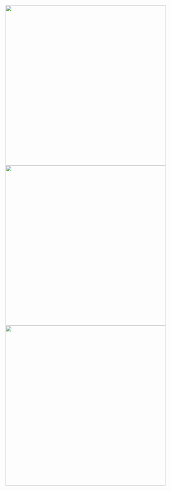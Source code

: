 <div
  align="center"
  style="
    display: flex;
    flex-direction: column;
    flex-wrap: wrap;
    align-items: center;
    justify-content: center;
  "
>
  <img
    width="500em"
    src="https://github-readme-stats.vercel.app/api?username=samuelncaetano&show_icons=true&theme=dark"
  />
  <img
    width="500em"
    src="https://github-readme-stats.vercel.app/api/top-langs/?username=samuelncaetano&layout=compact&theme=dark"
  />
  <img
    width="500em"
    src="https://github-readme-stats.vercel.app/api/wakatime?username=@samuelncaetano&layout=compact&theme=dark"
  />
</div>

